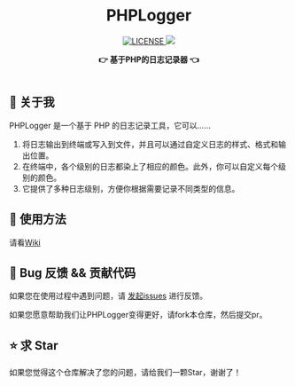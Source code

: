 <center>

<h1 align="center">PHPLogger</h1>

<p align="center">
  <a href="LICENSE">
    <img src="https://img.shields.io/badge/license-MIT-lightgrey.svg" alt="LICENSE">
  </a>
  <a href="https://github.com/TianjiuApp" title="点击访问">
    <img src="https://img.shields.io/badge/Author-TianjiuApp%20Team-blue.svg">
  </a>
</p>

<div align="center">
  <strong>👉 基于PHP的日志记录器 👈</strong><br>
</div>
</center><br>

## 🎨 关于我
PHPLogger 是一个基于 PHP 的日志记录工具，它可以......
1. 将日志输出到终端或写入到文件，并且可以通过自定义日志的样式、格式和输出位置。
2. 在终端中，各个级别的日志都染上了相应的颜色。此外，你可以自定义每个级别的颜色。
3. 它提供了多种日志级别，方便你根据需要记录不同类型的信息。

## 💽 使用方法
请看[Wiki](https://github.com/TianjiuApp/PHPLogger/wiki)

## 🐞 Bug 反馈 && 贡献代码

如果您在使用过程中遇到问题，请 [发起issues](https://github.com/TianjiuApp/PHPLogger/issues) 进行反馈。

如果您愿意帮助我们让PHPLogger变得更好，请fork本仓库，然后提交pr。

## ⭐ 求 Star

如果您觉得这个仓库解决了您的问题，请给我们一颗Star，谢谢了！
